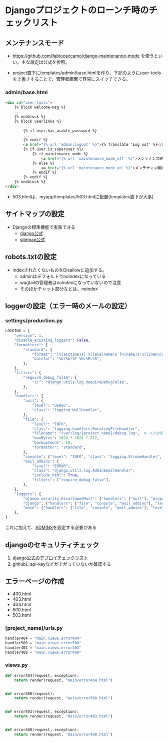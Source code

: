 # Djangoプロジェクトのローンチ時のチェックリスト

## メンテナンスモード
- https://github.com/fabiocaccamo/django-maintenance-mode
を使うといい。主な設定は公式を参照。

- project直下にtemplates/admin/base.htmlを作り、下記のようにuser-toolsを上書きすることで、管理者画面で容易にスイッチできる。

### admin/base.html
```html
<div id="user-tools">
    {% block welcome-msg %}
    ...
    {% endblock %}
    {% block userlinks %}
        ...
        {% if user.has_usable_password %}
        ...
        {% endif %}
        <a href="{% url 'admin:logout' %}">{% translate 'Log out' %}</a>
        {% if user.is_superuser %}/
            {% if maintenance_mode %}
                <a href="{% url 'maintenance_mode_off' %}">メンテナンス終了</a>
            {% else %}
                <a href="{% url 'maintenance_mode_on' %}">メンテナンス開始</a>
            {% endif %}
        {% endif %}
    {% endblock %}
</div>
```

- 503.htmlは、myapp/templates/503.htmlに配置(templates直下が大事)

## サイトマップの設定
- Djangoの標準機能で実装できる
  - [django公式](https://docs.djangoproject.com/en/3.1/ref/contrib/sitemaps/)
  - [sitemap公式](https://www.sitemaps.org/ja/protocol.html)

## robots.txtの設定
- indexされたくないものをDisallowに追加する。
  - adminはデフォルトでnoindexになっている
  - wagtailの管理者はnoindexになっていないので注意
  - そのほかチャット部分などは、noindex

## loggerの設定（エラー時のメールの設定）
### settings/production.py
```python
LOGGING = {
    "version": 1,
    "disable_existing_loggers": False,
    "formatters": {
        "standard": {
            "format": "[%(asctime)s] %(levelname)s [%(name)s:%(lineno)s] %(message)s",
            "datefmt": "%d/%b/%Y %H:%M:%S",
        },
    },
    "filters": {
        "require_debug_false": {
            "()": "django.utils.log.RequireDebugFalse",
        },
    },
    "handlers": {
        "null": {
            "level": "DEBUG",
            "class": "logging.NullHandler",
        },
        "file": {
            "level": "INFO",
            "class": "logging.handlers.RotatingFileHandler",
            "filename": "/var/log/[project_name]/debug.log",  # パスは環境に合わせて、ファイルは作る
            "maxBytes": 1024 * 1024 * 512,
            "backupCount": 10,
            "formatter": "standard",
        },
        "console": {"level": "INFO", "class": "logging.StreamHandler", "formatter": "standard"},
        "mail_admins": {
            "level": "ERROR",
            "class": "django.utils.log.AdminEmailHandler",
            "include_html": True,
            "filters": ["require_debug_false"],
        },
    },
    "loggers": {
        "django.security.DisallowedHost": {"handlers": ["null"], "propagate": False},
        "django": {"handlers": ["file", "console", "mail_admins"], "level": "DEBUG", "propagate": True,},  # NOQA: E231
        "main": {"handlers": ["file", "console", "mail_admins"], "level": "DEBUG", "propagate": True,},  # NOQA: E231
    },
}
```
これに加えて、[ADMINS](https://docs.djangoproject.com/en/3.1/ref/settings/#admins)を設定する必要がある

## djangoのセキュリティチェック

1. [django公式のデプロイチェックリスト](https://docs.djangoproject.com/en/3.1/howto/deployment/checklist/)
2. githubにapi-keyなどが上がっていないか確認する

## エラーページの作成
- 400.html
- 403.html
- 404.html
- 500.html
- 503.html

### [project_name]/urls.py
```python
handler404 = "main.views.error404"
handler500 = "main.views.error500"
handler403 = "main.views.error403"
handler400 = "main.views.error400"
```

### views.py
```python
def error404(request, exception):
    return render(request, "main/error404.html")


def error500(request):
    return render(request, "main/error500.html")


def error403(request, exception):
    return render(request, "main/error403.html")


def error400(request, exception):
    return render(request, "main/error400.html")
```

